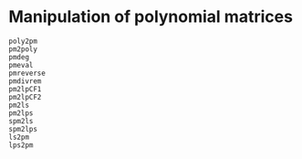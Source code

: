 # Manipulation of polynomial matrices

```@docs
poly2pm
pm2poly
pmdeg
pmeval
pmreverse
pmdivrem
pm2lpCF1
pm2lpCF2
pm2ls
pm2lps
spm2ls
spm2lps
ls2pm
lps2pm
```
